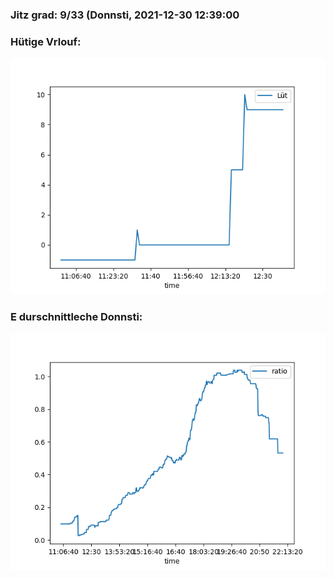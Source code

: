 ### Jitz grad: 9/33 (Donnsti, 2021-12-30 12:39:00

### Hütige Vrlouf:
![Graph](Today.png)

### E durschnittleche Donnsti:
![Graph](Donnsti.png)